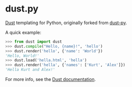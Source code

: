 dust.py
=======

[Dust](http://akdubya.github.com/dustjs/) templating for Python, originally forked from [dust-py](http://code.google.com/p/dust-py/).

A quick example:

```python
>>> from dust import dust
>>> dust.compile("Hello, {name}!", 'hello')
>>> dust.render('hello', {'name': 'World'})
'Hello, World!'
>>> dust.load('hella.html', 'hella')
>>> dust.render('hella', {'names': ['Kurt', 'Alex']})
'Hella Kurt and Alex!'
```

For more info, see the [Dust documentation](http://akdubya.github.com/dustjs/).
